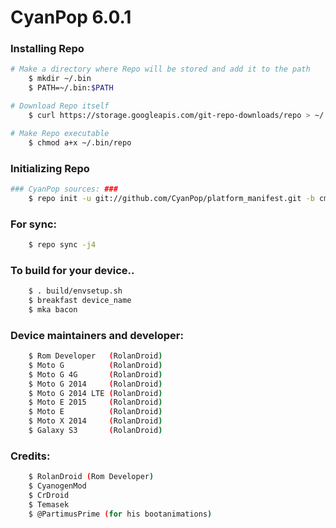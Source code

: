 CyanPop 6.0.1
========================

### Installing Repo ###
```bash
# Make a directory where Repo will be stored and add it to the path
    $ mkdir ~/.bin
    $ PATH=~/.bin:$PATH

# Download Repo itself
    $ curl https://storage.googleapis.com/git-repo-downloads/repo > ~/.bin/repo

# Make Repo executable
    $ chmod a+x ~/.bin/repo
```

### Initializing Repo ###
```bash
### CyanPop sources: ###
    $ repo init -u git://github.com/CyanPop/platform_manifest.git -b cm-13.0
```
### For sync: ###
```bash
    $ repo sync -j4
```
### To build for your device.. ###
```bash
    $ . build/envsetup.sh
    $ breakfast device_name
    $ mka bacon 
```

### Device maintainers and developer: ###
```bash
    $ Rom Developer   (RolanDroid)
    $ Moto G          (RolanDroid)
    $ Moto G 4G       (RolanDroid)
    $ Moto G 2014     (RolanDroid) 
    $ Moto G 2014 LTE (RolanDroid)
    $ Moto E 2015     (RolanDroid)
    $ Moto E          (RolanDroid)
    $ Moto X 2014     (RolanDroid)
    $ Galaxy S3       (RolanDroid)
```

### Credits: ###
```bash
    $ RolanDroid (Rom Developer)
    $ CyanogenMod
    $ CrDroid
    $ Temasek
    $ @PartimusPrime (for his bootanimations)
```




